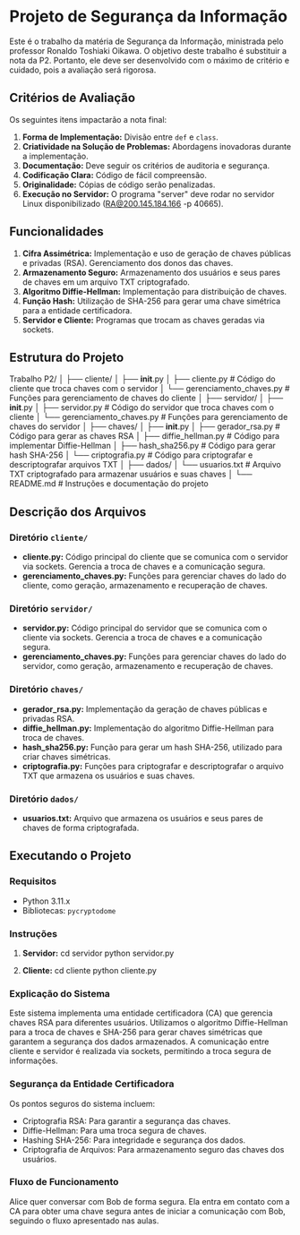 # Projeto de Segurança da Informação

Este é o trabalho da matéria de Segurança da Informação, ministrada pelo professor Ronaldo Toshiaki Oikawa. O objetivo deste trabalho é substituir a nota da P2. Portanto, ele deve ser desenvolvido com o máximo de critério e cuidado, pois a avaliação será rigorosa.

## Critérios de Avaliação

Os seguintes itens impactarão a nota final:
1. **Forma de Implementação:** Divisão entre `def` e `class`.
2. **Criatividade na Solução de Problemas:** Abordagens inovadoras durante a implementação.
3. **Documentação:** Deve seguir os critérios de auditoria e segurança.
4. **Codificação Clara:** Código de fácil compreensão.
5. **Originalidade:** Cópias de código serão penalizadas.
6. **Execução no Servidor:** O programa "server" deve rodar no servidor Linux disponibilizado (RA@200.145.184.166 -p 40665).

## Funcionalidades

1. **Cifra Assimétrica:** Implementação e uso de geração de chaves públicas e privadas (RSA). Gerenciamento dos donos das chaves.
2. **Armazenamento Seguro:** Armazenamento dos usuários e seus pares de chaves em um arquivo TXT criptografado.
3. **Algoritmo Diffie-Hellman:** Implementação para distribuição de chaves.
4. **Função Hash:** Utilização de SHA-256 para gerar uma chave simétrica para a entidade certificadora.
5. **Servidor e Cliente:** Programas que trocam as chaves geradas via sockets.

## Estrutura do Projeto

Trabalho P2/
│
├── cliente/
│   ├── __init__.py
│   ├── cliente.py            # Código do cliente que troca chaves com o servidor
│   └── gerenciamento_chaves.py # Funções para gerenciamento de chaves do cliente
│
├── servidor/
│   ├── __init__.py
│   ├── servidor.py           # Código do servidor que troca chaves com o cliente
│   └── gerenciamento_chaves.py # Funções para gerenciamento de chaves do servidor
│
├── chaves/
│   ├── __init__.py
│   ├── gerador_rsa.py        # Código para gerar as chaves RSA
│   ├── diffie_hellman.py     # Código para implementar Diffie-Hellman
│   ├── hash_sha256.py        # Código para gerar hash SHA-256
│   └── criptografia.py       # Código para criptografar e descriptografar arquivos TXT
│
├── dados/
│   └── usuarios.txt          # Arquivo TXT criptografado para armazenar usuários e suas chaves
│
└── README.md                 # Instruções e documentação do projeto



## Descrição dos Arquivos

### Diretório `cliente/`

- **cliente.py:** Código principal do cliente que se comunica com o servidor via sockets. Gerencia a troca de chaves e a comunicação segura.
- **gerenciamento_chaves.py:** Funções para gerenciar chaves do lado do cliente, como geração, armazenamento e recuperação de chaves.

### Diretório `servidor/`

- **servidor.py:** Código principal do servidor que se comunica com o cliente via sockets. Gerencia a troca de chaves e a comunicação segura.
- **gerenciamento_chaves.py:** Funções para gerenciar chaves do lado do servidor, como geração, armazenamento e recuperação de chaves.

### Diretório `chaves/`

- **gerador_rsa.py:** Implementação da geração de chaves públicas e privadas RSA.
- **diffie_hellman.py:** Implementação do algoritmo Diffie-Hellman para troca de chaves.
- **hash_sha256.py:** Função para gerar um hash SHA-256, utilizado para criar chaves simétricas.
- **criptografia.py:** Funções para criptografar e descriptografar o arquivo TXT que armazena os usuários e suas chaves.

### Diretório `dados/`

- **usuarios.txt:** Arquivo que armazena os usuários e seus pares de chaves de forma criptografada.

## Executando o Projeto

### Requisitos

- Python 3.11.x
- Bibliotecas: `pycryptodome`

### Instruções

1. **Servidor:**
   cd servidor
   python servidor.py

2. **Cliente:**
   cd cliente
   python cliente.py   

### Explicação do Sistema
Este sistema implementa uma entidade certificadora (CA) que gerencia chaves RSA para diferentes usuários. Utilizamos o algoritmo Diffie-Hellman para a troca de chaves e SHA-256 para gerar chaves simétricas que garantem a segurança dos dados armazenados. A comunicação entre cliente e servidor é realizada via sockets, permitindo a troca segura de informações.

### Segurança da Entidade Certificadora
Os pontos seguros do sistema incluem:
- Criptografia RSA: Para garantir a segurança das chaves.
- Diffie-Hellman: Para uma troca segura de chaves.
- Hashing SHA-256: Para integridade e segurança dos dados.
- Criptografia de Arquivos: Para armazenamento seguro das chaves dos usuários.

### Fluxo de Funcionamento

Alice quer conversar com Bob de forma segura. Ela entra em contato com a CA para obter uma chave segura antes de iniciar a comunicação com Bob, seguindo o fluxo apresentado nas aulas.

